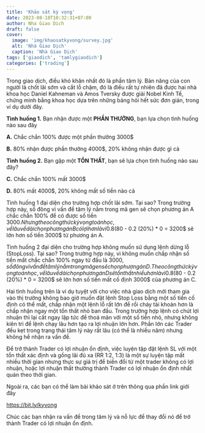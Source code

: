 ```yaml
---
title: 'Khảo sát kỳ vọng'
date: 2023-08-18T10:32:31+07:00
author: Nha Giao Dich
draft: false
cover:
  image: 'img/khaosatkyvong/survey.jpg'
  alt: 'Nhà Giao Dịch'
  caption: 'Nhà Giao Dịch'
tags: ['giaodich', 'tamlygiaodich']
categories: ['trading']
---
```


Trong giao dịch, điều khó khăn nhất đó là phần tâm lý. Bản năng của con người là chốt lãi sớm và cắt lỗ chậm, đó là điều rất tự nhiên đã được hai nhà khoa học Daniel Kahneman và Amos Tversky được giải Nobel Kinh Tế, chứng minh bằng khoa học dựa trên những bảng hỏi hết sức đơn giản, trong ví dụ dưới đây.

**Tình huống 1.** Bạn nhận được một **PHẦN THƯỞNG**, bạn lựa chọn tình huống nào sau đây

**A.** Chắc chắn 100% được một phần thưởng 3000$

**B.** 80% nhận được phần thưởng 4000$, 20% không nhận được gì cả

**Tình huống 2.** Bạn gặp một **TỔN THẤT**, bạn sẽ lựa chọn tình huống nào sau đây?

**C.** Chắc chắn 100% mất 3000$

**D.** 80% mất 4000$, 20% không mất số tiền nào cả

Tình huống 1 đại diện cho trường hợp chốt lãi sớm. Tại sao? Trong trường hợp này, số đông vì vấn đề tâm lý nằm trong mã gen sẽ chọn phương án A chắc chắn 100% để có được số tiền 3000$. Nhưng theo công thức kỳ vọng toán học, về lâu về dài chọn phương án B có lợi hơn là vì 0.8 (80%) * 4000$ - 0.2 (20%) \* 0 = 3200$ sẽ lớn hơn số tiền 3000$ từ phương án A.

Tình huống 2 đại diện cho trường hợp không muốn sử dụng lệnh dừng lỗ (StopLoss). Tại sao? Trong trường hợp này, vì không muốn chấp nhận số tiền mất chắc chắn 100% ngay từ đầu là 3000$, số đông vì vấn đề tâm lý nằm trong mã gen sẽ chọn phương án D. Theo công thức kỳ vọng toán học, về lâu về dài chọn phương án D sẽ tổn thất nhiều hơn là vì 0.8 (80%) * 4000$ - 0.2 (20%) \* 0 = 3200$ sẽ lớn hơn số tiền mất cố định 3000$ của phương án C.

Hai tình huống trên là ví dụ tuyệt với cho việc nhà giao dịch mới tham gia vào thị trường không bao giờ muốn đặt lệnh Stop Loss bằng một số tiền cố định có thể mất, chấp nhận một lệnh lỗ rất lớn để rồi cháy tài khoản hơn là chấp nhận ngay một tổn thất nhỏ ban đầu. Trong trường hợp lệnh có chút lợi nhuận thì lại cắt ngay lập tức để thoả mãn với một số tiền nhỏ, nhưng không kiên trì để lệnh chạy lâu hơn tạo ra lợi nhuận lớn hơn. Phần lớn các Trader đều kẹt trong trạng thái tâm lý này rất lâu (có thể là nhiều năm) nhưng không hề nhận ra vấn đề.

Để trở thành Trader có lợi nhuận ổn định, việc luyện tập đặt lệnh SL với một tổn thất xác định và gồng lãi đủ xa (RR 1:2, 1:3) là một sự luyện tập mất nhiều thời gian nhưng thực sự giá trị để biến đổi từ một trader không có lợi nhuận, hoặc lợi nhuận thất thường thành Trader có lợi nhuận ổn định nhất quán theo thời gian.

Ngoài ra, các bạn có thể làm bài khảo sát ở trên thông qua phần link giới đây

https://bit.ly/kyvong

Chúc các bạn nhận ra vấn đề trong tâm lý và nỗ lực để thay đổi nó để trở thành Trader có lợi nhuận ổn định.
